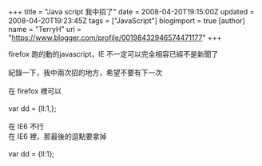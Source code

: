 +++
title = "Java script 我中招了"
date = 2008-04-20T19:15:00Z
updated = 2008-04-20T19:23:45Z
tags = ["JavaScript"]
blogimport = true 
[author]
	name = "TerryH"
	uri = "https://www.blogger.com/profile/00198432946574471177"
+++

firefox 跑的動的javascript，IE 不一定可以完全相容已經不是新聞了<br /><br />紀錄一下，我中兩次招的地方，希望不要有下一次<br /><br />在 firefox 裡可以<br /><br />var dd = {ll:1,};<br /><br />在 IE6 不行<br />在 IE6 裡，那最後的逗點要拿掉<br /><br />var dd = {ll:1};
